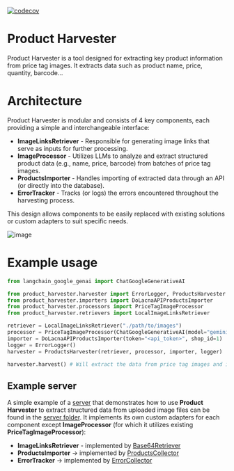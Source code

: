 [![codecov](https://codecov.io/gh/semjacko/product-harvester/graph/badge.svg?token=2891N9XPTH)](https://codecov.io/gh/semjacko/product-harvester)

# Product Harvester
Product Harvester is a tool designed for extracting key product information from price tag images.
It extracts data such as product name, price, quantity, barcode...

# Architecture
Product Harvester is modular and consists of 4 key components, each providing a simple and interchangeable interface:
  - **ImageLinksRetriever** - Responsible for generating image links that serve as inputs for further processing.
  - **ImageProcessor** - Utilizes LLMs to analyze and extract structured product data (e.g., name, price, barcode) 
  from batches of price tag images.
  - **ProductsImporter** - Handles importing of extracted data through an API (or directly into the database).
  - **ErrorTracker** - Tracks (or logs) the errors encountered throughout the harvesting process.

This design allows components to be easily replaced with existing solutions or custom adapters to suit specific needs.

![image](https://github.com/user-attachments/assets/e8f3ed9d-6c16-43b4-8d73-6ef84ffc4804)

# Example usage
```python
from langchain_google_genai import ChatGoogleGenerativeAI

from product_harvester.harvester import ErrorLogger, ProductsHarvester
from product_harvester.importers import DoLacnaAPIProductsImporter
from product_harvester.processors import PriceTagImageProcessor
from product_harvester.retrievers import LocalImageLinksRetriever

retriever = LocalImageLinksRetriever("./path/to/images")
processor = PriceTagImageProcessor(ChatGoogleGenerativeAI(model="gemini-1.5-flash", google_api_key="<api_key>"))
importer = DoLacnaAPIProductsImporter(token="<api_token>", shop_id=1)
logger = ErrorLogger()
harvester = ProductsHarvester(retriever, processor, importer, logger)

harvester.harvest() # Will extract the data from price tag images and import them via specific API.
```

## Example server
A simple example of a [server](server/server.py) that demonstrates how to use **Product Harvester** to extract
structured data from uploaded image files can be found in the [server folder](server).
It implements its own custom adapters for each component except **ImageProcessor** (for which it utilizes existing
**PriceTagImageProcessor**):
  - **ImageLinksRetriever** - implemented by [Base64Retriever](server/retriever.py)
  - **ProductsImporter** -> implemented by [ProductsCollector](server/products_collector.py)
  - **ErrorTracker** -> implemented by [ErrorCollector](server/error_collector.py)

